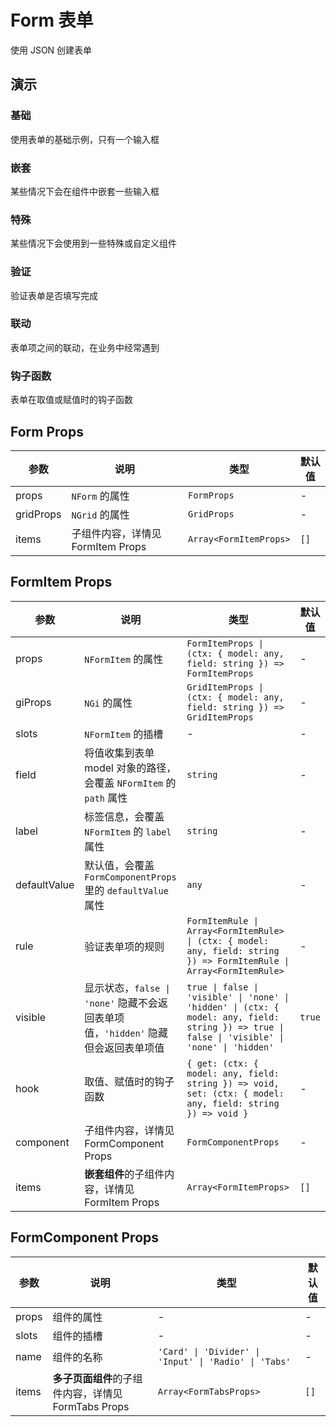 # Form 表单

使用 JSON 创建表单

## 演示

<script setup lang="ts">
import { Basic, Hook, Nested, Special, Verify, Linkage } from '@/form/demos/index'
</script>

### 基础

使用表单的基础示例，只有一个输入框

<Basic />

### 嵌套

某些情况下会在组件中嵌套一些输入框

<Nested />

### 特殊

某些情况下会使用到一些特殊或自定义组件

<Special />

### 验证

验证表单是否填写完成

<Verify />

### 联动

表单项之间的联动，在业务中经常遇到

<Linkage />

### 钩子函数

表单在取值或赋值时的钩子函数

<Hook />

## Form Props

| 参数 | 说明 | 类型 | 默认值 |
| --- | --- | --- | --- |
| props | `NForm` 的属性 | `FormProps` | - |
| gridProps | `NGrid` 的属性 | `GridProps` | - |
| items | 子组件内容，详情见 FormItem Props | `Array<FormItemProps>` | `[]` |

## FormItem Props
| 参数 | 说明 | 类型 | 默认值 |
| --- | --- | --- | --- |
| props | `NFormItem` 的属性 | `FormItemProps \| (ctx: { model: any, field: string }) => FormItemProps` | - |
| giProps | `NGi` 的属性 | `GridItemProps \| (ctx: { model: any, field: string }) => GridItemProps` | - |
| slots | `NFormItem` 的插槽 | - | - |
| field | 将值收集到表单 model 对象的路径，会覆盖 `NFormItem` 的 `path` 属性 | `string` | - |
| label | 标签信息，会覆盖 `NFormItem` 的 `label` 属性 | `string` | - |
| defaultValue | 默认值，会覆盖 `FormComponentProps` 里的 `defaultValue` 属性 | `any` | - |
| rule | 验证表单项的规则 | `FormItemRule \| Array<FormItemRule> \| (ctx: { model: any, field: string }) => FormItemRule \| Array<FormItemRule>` | - |
| visible | 显示状态，`false \| 'none'` 隐藏不会返回表单项值，`'hidden'` 隐藏但会返回表单项值 | `true \| false \| 'visible' \| 'none' \| 'hidden' \| (ctx: { model: any, field: string }) => true \| false \| 'visible' \| 'none' \| 'hidden'` | `true` |
| hook | 取值、赋值时的钩子函数 | `{ get: (ctx: { model: any, field: string }) => void, set: (ctx: { model: any, field: string }) => void }` | - |
| component | 子组件内容，详情见 FormComponent Props | `FormComponentProps` | - |
| items | **嵌套组件**的子组件内容，详情见 FormItem Props | `Array<FormItemProps>` | `[]` |

## FormComponent Props
| 参数 | 说明 | 类型 | 默认值 |
| --- | --- | --- | --- |
| props | 组件的属性 | - | - |
| slots | 组件的插槽 | - | - |
| name | 组件的名称 | `'Card' \| 'Divider' \| 'Input' \| 'Radio' \| 'Tabs'` | - |
| items | **多子页面组件**的子组件内容，详情见 FormTabs Props | `Array<FormTabsProps>` | `[]` |
